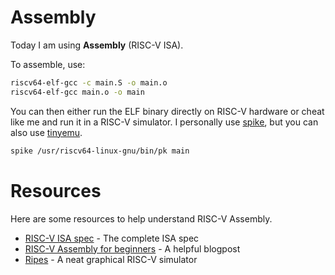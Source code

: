 # Assembly

Today I am using **Assembly** (RISC-V ISA).

To assemble, use:

```bash
riscv64-elf-gcc -c main.S -o main.o
riscv64-elf-gcc main.o -o main
```

You can then either run the ELF binary directly on RISC-V hardware or cheat like me and run it in a RISC-V simulator.
I personally use [spike](https://github.com/riscv-software-src/riscv-isa-sim), but you can also use [tinyemu](https://bellard.org/tinyemu/).

```bash
spike /usr/riscv64-linux-gnu/bin/pk main
```

# Resources

Here are some resources to help understand RISC-V Assembly.

- [RISC-V ISA spec](https://github.com/riscv/riscv-isa-manual/releases/download/Ratified-IMAFDQC/riscv-spec-20191213.pdf) - The complete ISA spec
- [RISC-V Assembly for beginners](https://medium.com/swlh/risc-v-assembly-for-beginners-387c6cd02c49) - A helpful blogpost
- [Ripes](https://github.com/mortbopet/Ripes) - A neat graphical RISC-V simulator
